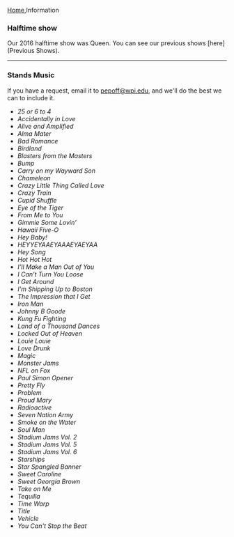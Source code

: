[Home](Home),Information

### Halftime show

Our 2016 halftime show was Queen.  You can see our previous shows [here](Previous Shows).

---

### Stands Music

<div class="alert alert-info">If you have a request, email it to <a href="mailto:pepoff@wpi.edu">pepoff@wpi.edu</a>, and we'll do the best we can to include it.</div>

* *25 or 6 to 4*
* *Accidentally in Love*
* *Alive and Amplified*
* *Alma Mater*
* *Bad Romance*
* *Birdland*
* *Blasters from the Masters*
* *Bump*
* *Carry on my Wayward Son*
* *Chameleon*
* *Crazy Little Thing Called Love*
* *Crazy Train*
* *Cupid Shuffle*
* *Eye of the Tiger*
* *From Me to You*
* *Gimmie Some Lovin’*
* *Hawaii Five-O*
* *Hey Baby!*
* *HEYYEYAAEYAAAEYAEYAA*
* *Hey Song*
* *Hot Hot Hot*
* *I’ll Make a Man Out of You*
* *I Can’t Turn You Loose*
* *I Get Around*
* *I’m Shipping Up to Boston*
* *The Impression that I Get*
* *Iron Man*
* *Johnny B Goode*
* *Kung Fu Fighting*
* *Land of a Thousand Dances*
* *Locked Out of Heaven*
* *Louie Louie*
* *Love Drunk*
* *Magic*
* *Monster Jams*
* *NFL on Fox*
* *Paul Simon Opener*
* *Pretty Fly*
* *Problem*
* *Proud Mary*
* *Radioactive*
* *Seven Nation Army*
* *Smoke on the Water*
* *Soul Man*
* *Stadium Jams Vol. 2*
* *Stadium Jams Vol. 5*
* *Stadium Jams Vol. 6*
* *Starships*
* *Star Spangled Banner*
* *Sweet Caroline*
* *Sweet Georgia Brown*
* *Take on Me*
* *Tequilla*
* *Time Warp*
* *Title*
* *Vehicle*
* *You Can't Stop the Beat*
